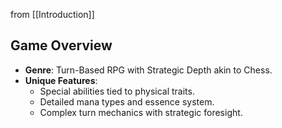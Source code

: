 from [[Introduction]]
## Game Overview
- **Genre**: Turn-Based RPG with Strategic Depth akin to Chess.
- **Unique Features**: 
  - Special abilities tied to physical traits.
  - Detailed mana types and essence system.
  - Complex turn mechanics with strategic foresight.